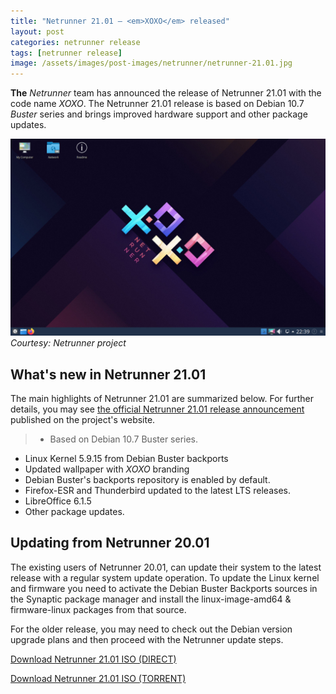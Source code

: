 ```yaml
---
title: "Netrunner 21.01 – <em>XOXO</em> released"
layout: post
categories: netrunner release
tags: [netrunner release]
image: /assets/images/post-images/netrunner/netrunner-21.01.jpg
---
```


**The** *Netrunner* team has announced the release of Netrunner 21.01 with the code name *XOXO*. The Netrunner 21.01 release is based on Debian 10.7 *Buster* series and brings improved hardware support and other package updates.

![Netrunner 21.01 Preview](/assets/images/post-images/netrunner/netrunner-21.01.jpg)
*Courtesy: Netrunner project*

## What's new in Netrunner 21.01
The main highlights of Netrunner 21.01 are summarized below. For further details, you may see [the official Netrunner 21.01 release announcement](https://www.netrunner.com/netrunner-21-01-xoxo-released/) published on the project's website.
> - Based on Debian 10.7 Buster series.
- Linux Kernel 5.9.15 from Debian Buster backports
- Updated wallpaper with *XOXO* branding
- Debian Buster's backports repository is enabled by default.
- Firefox-ESR and Thunderbird updated to the latest LTS releases.
- LibreOffice 6.1.5
- Other package updates.

## Updating from Netrunner 20.01
The existing users of Netrunner 20.01, can update their system to the latest release with a regular system update operation. To update the Linux kernel and firmware you need to activate the Debian Buster Backports sources in the Synaptic package manager and install the linux-image-amd64 & firmware-linux packages from that source.

For the older release, you may need to check out the Debian version upgrade plans and then proceed with the Netrunner update steps.

<a href="https://sourceforge.net/projects/netrunneros/files/netrunner-desktop/netrunner-2101/netrunner-desktop-2101-64bit.iso/download" class="download">Download Netrunner 21.01 ISO (DIRECT)</a>

<a href="https://sourceforge.net/projects/netrunneros/files/netrunner-desktop/netrunner-2101/netrunner-desktop-2101-64bit.iso.torrent" class="download">Download Netrunner 21.01 ISO (TORRENT)</a>


